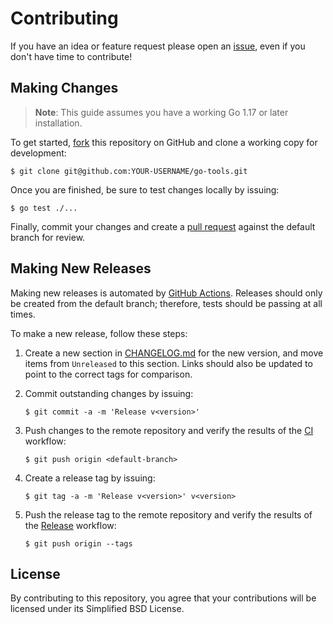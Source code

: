 # Contributing

If you have an idea or feature request please open an [issue][1], even if you
don't have time to contribute!

## Making Changes

> **Note**: This guide assumes you have a working Go 1.17 or later installation.

To get started, [fork][2] this repository on GitHub and clone a working copy for
development:

    $ git clone git@github.com:YOUR-USERNAME/go-tools.git

Once you are finished, be sure to test changes locally by issuing:

    $ go test ./...

Finally, commit your changes and create a [pull request][3] against the default
branch for review.

## Making New Releases

Making new releases is automated by [GitHub Actions][4]. Releases should only be
created from the default branch; therefore, tests should be passing at all times.

To make a new release, follow these steps:

1. Create a new section in [CHANGELOG.md][5] for the new version, and move items
   from `Unreleased` to this section. Links should also be updated to point to
   the correct tags for comparison.

2. Commit outstanding changes by issuing:

       $ git commit -a -m 'Release v<version>'

3. Push changes to the remote repository and verify the results of the [CI][6]
   workflow:

       $ git push origin <default-branch>

4. Create a release tag by issuing:

       $ git tag -a -m 'Release v<version>' v<version>

5. Push the release tag to the remote repository and verify the results of the
   [Release][7] workflow:

       $ git push origin --tags

## License

By contributing to this repository, you agree that your contributions will be
licensed under its Simplified BSD License.

[1]: https://github.com/sstallion/go-tools/issues
[2]: https://docs.github.com/en/github/getting-started-with-github/fork-a-repo
[3]: https://docs.github.com/en/github/collaborating-with-issues-and-pull-requests/creating-a-pull-request
[4]: https://docs.github.com/en/actions
[5]: https://github.com/sstallion/go-tools/blob/master/CHANGELOG.md
[6]: https://github.com/sstallion/go-tools/actions/workflows/ci.yml
[7]: https://github.com/sstallion/go-tools/actions/workflows/release.yml

